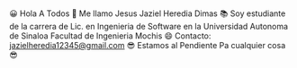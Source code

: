😀 Hola A Todos
🖖 Me llamo Jesus Jaziel Heredia Dimas
📚 Soy estudiante de la carrera de Lic. en Ingenieria de Software en la Universidad Autonoma de Sinaloa Facultad de Ingenieria Mochis
😄 Contacto: jazielheredia12345@gmail.com
😎 Estamos al Pendiente Pa cualquier cosa 😎
